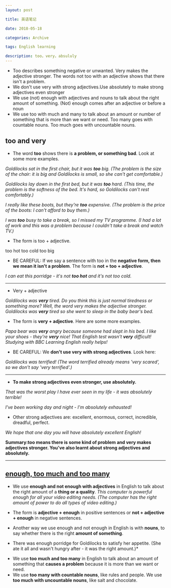 ```yaml
---
layout: post

title: 英语笔记

date: 2018-05-18

categories: Archive

tags: English learning

description: too，very，absululy
---
```

- Too describes something negative or unwanted. Very makes the adjective stronger. The words not too with an adjective shows that there isn't a problem.
- We don't use very with strong adjectives.Use absolutely to make strong adjectives even stronger
- We use (not) enough with adjectives and nouns to talk about the right amount of something. (Not) enough comes after an adjective or before a noun
- We use too with much and many to talk about an amount or number of something that is more than we want or need. Too many goes with countable nouns. Too much goes with uncountable nouns.
## too and very

- The word **too** shows there is **a problem, or something bad**. Look at some more examples.

*Goldilocks sat in the first chair, but it was **too** big. (The problem is the size of the chair: it is big and Goldilocks is small, so she can't get comfortable.)*

*Goldilocks lay down in the first bed, but it was **too** hard. (This time, the problem is the softness of the bed. It's hard, so Goldilocks can't rest comfortably.)*

*I really like these boots, but they're **too** expensive. (The problem is the price of the boots: I can't afford to buy them.)*

*I was **too** busy to take a break, so I missed my TV programme. (I had a lot of work and this was a problem because I couldn't take a break and watch TV.)*

- The form is too + adjective.

too hot
too cold
too big  

- BE CAREFUL: If we say a sentence with too in the **negative form, then we mean it isn't a problem**. The form is **not + too + adjective**.

*I can eat this porridge - it's not **too hot** and it's not too cold.*

-----
- Very + adjective

*Goldilocks was **very** tired. Do you think this is just normal tiredness or something more? Well, the word very makes the adjective stronger.*
*Goldilocks was **very** tired so she went to sleep in the baby bear's bed.*

- The form is **very + adjective**. Here are some more examples.

*Papa bear was **very** angry because someone had slept in his bed.*
*I like your shoes - they're **very** nice!
That English test wasn't **very** difficult! Studying with BBC Learning English really helps!*

- BE CAREFUL: We **don't use very with strong adjectives**. Look here:

*Goldilocks was terrified! (The word terrified already means 'very scared', so we don't say 'very terrified'.)*
****
- **To make strong adjectives even stronger, use absolutely.**

*That was the worst play I have ever seen in my life - it was absolutely terrible!*

*I've been working day and night - I'm absolutely exhausted!*

- Other strong adjectives are: excellent, enormous, correct, incredible, dreadful, perfect.

*We hope that one day you will have absolutely excellent English!*

**Summary:too means there is some kind of problem and very makes adjectives stronger. You've also learnt about strong adjectives and absolutely.**

-----
##  [enough, too much and too many](https://www.bbc.co.uk/learningenglish/english/course/lower-intermediate/unit-19/session-2/activity-2#navIndex-3)
- We use **enough and not enough with adjectives** in English to talk about the right amount of a **thing or a quality**.
*This computer is powerful enough for all your video editing needs. (The computer has the right amount of power to do all types of video editing.)*

- The form is **adjective + enough** in positive sentences or **not + adjective + enough** in negative sentences.


- Another way we use enough and not enough in English is with **nouns**, to say whether there is the right **amount of something**.
* There was enough porridge for Goldilocks to satisfy her appetite. (She ate it all and wasn't hungry after - it was the right amount.)*
- We use **too much and too many** in English to talk about an amount of something that **causes a problem** because it is more than we want or need.    
- We use **too many with countable nouns**, like rules and people. We use **too much with uncountable nouns**, like salt and chocolate.
